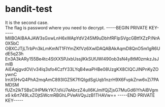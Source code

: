 # bandit-test
It is the second case.  
The flag is password where you need to decrypt.
-----BEGIN PRIVATE KEY-----
MIIBOAIBAAJAW3sGxwLnH6xWApYdV245M9uDbhfRFlpSVgcGBtfXZzP/NrA0X5bC
OBXCJTjLTrbPn3kLmKmNT1FIYmZKfVz6XwIDAQABAkAqmD8QnO5m1gR6UdE5q23h
En3A3kARy155Be4tc4StXX5PJxbUssjlKkSUfJWl490ob3sN4y8tM0zmkzJsJmlB
AiEAqjgvdOV/v34Iq3sfo4CzfY33LYqB4waPHBe08UzgKX8CIQCJlNPnKyZOywnC
lrnX5HvQ4PhA2mqAmC893lGZ5K7fIQIgdSgUqb1nzrH9X6FvpkZnw6vZi7PAMDSM
fUZn2IkT5BsCIHPMkYK7/dVJ7eAbrzZ4uII6KJmlfQjZjsG7MuGd6lYhAiBVgmx6
k6rt749LxZOjtSWcmRBGhLPVeAVQyJzB1THAVw==
-----END PRIVATE KEY-----
